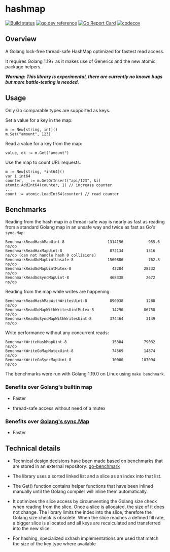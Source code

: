 # hashmap

[![Build status](https://github.com/cornelk/hashmap/actions/workflows/go.yaml/badge.svg?branch=main)](https://github.com/cornelk/hashmap/actions)
[![go.dev reference](https://img.shields.io/badge/go.dev-reference-007d9c?logo=go&logoColor=white&style=flat-square)](https://pkg.go.dev/github.com/cornelk/hashmap)
[![Go Report Card](https://goreportcard.com/badge/github.com/cornelk/hashmap)](https://goreportcard.com/report/github.com/cornelk/hashmap)
[![codecov](https://codecov.io/gh/cornelk/hashmap/branch/main/graph/badge.svg?token=NS5UY28V3A)](https://codecov.io/gh/cornelk/hashmap)

## Overview

A Golang lock-free thread-safe HashMap optimized for fastest read access.

It requires Golang 1.19+ as it makes use of Generics and the new atomic package helpers. 

***Warning: This library is experimental, there are currently no known bugs but more battle-testing is needed.***

## Usage

Only Go comparable types are supported as keys.

Set a value for a key in the map:

```
m := New[string, int]()
m.Set("amount", 123)
```

Read a value for a key from the map:
```
value, ok := m.Get("amount")
```

Use the map to count URL requests:
```
m := New[string, *int64]()
var i int64
counter, _ := m.GetOrInsert("api/123", &i)
atomic.AddInt64(counter, 1) // increase counter
...
count := atomic.LoadInt64(counter) // read counter
```

## Benchmarks

Reading from the hash map in a thread-safe way is nearly as fast as reading from a standard Golang map
in an unsafe way and twice as fast as Go's `sync.Map`:

```
BenchmarkReadHashMapUint-8                	 1314156	       955.6 ns/op
BenchmarkReadHaxMapUint-8                 	  872134	      1316 ns/op (can not handle hash 0 collisions)
BenchmarkReadGoMapUintUnsafe-8            	 1560886	       762.8 ns/op
BenchmarkReadGoMapUintMutex-8             	   42284	     28232 ns/op
BenchmarkReadGoSyncMapUint-8              	  468338	      2672 ns/op
```

Reading from the map while writes are happening:
```
BenchmarkReadHashMapWithWritesUint-8      	  890938	      1288 ns/op
BenchmarkReadGoMapWithWritesUintMutex-8   	   14290	     86758 ns/op
BenchmarkReadGoSyncMapWithWritesUint-8    	  374464	      3149 ns/op
```

Write performance without any concurrent reads:

```
BenchmarkWriteHashMapUint-8               	   15384	     79032 ns/op
BenchmarkWriteGoMapMutexUint-8            	   74569	     14874 ns/op
BenchmarkWriteGoSyncMapUint-8             	   10000	    107094 ns/op
```

The benchmarks were run with Golang 1.19.0 on Linux using `make benchmark`.

### Benefits over Golang's builtin map

* Faster

* thread-safe access without need of a mutex

### Benefits over [Golang's sync.Map](https://golang.org/pkg/sync/#Map)

* Faster

## Technical details

* Technical design decisions have been made based on benchmarks that are stored in an external repository:
  [go-benchmark](https://github.com/cornelk/go-benchmark)

* The library uses a sorted linked list and a slice as an index into that list.

* The Get() function contains helper functions that have been inlined manually until the Golang compiler will inline them automatically.

* It optimizes the slice access by circumventing the Golang size check when reading from the slice.
  Once a slice is allocated, the size of it does not change.
  The library limits the index into the slice, therefore the Golang size check is obsolete.
  When the slice reaches a defined fill rate, a bigger slice is allocated and all keys are recalculated and transferred into the new slice.

* For hashing, specialized xxhash implementations are used that match the size of the key type where available
